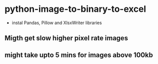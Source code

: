 # python-image-to-binary-to-excel
* instal Pandas, Pillow and XlsxWriter libraries
## Migth get slow higher pixel rate images
## might take upto 5 mins for images above 100kb
